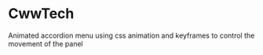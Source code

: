 # CwwTech
Animated accordion menu using css animation and keyframes to control the movement of the panel
